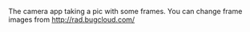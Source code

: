 The camera app taking a pic with some frames.
You can change frame images from http://rad.bugcloud.com/
